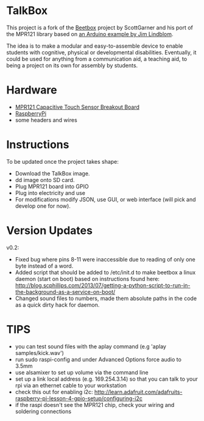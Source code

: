 TalkBox
=======

This project is a fork of the [Beetbox](http://scott.j38.net/interactive/beetbox/) project by ScottGarner and his port of the MPR121 library based on [an Arduino example by Jim Lindblom](http://bildr.org/2011/05/mpr121_arduino/).

The idea is to make a modular and easy-to-assemble device to enable students with cognitive, physical or developmental disabilities. Eventually, it could be used for anything from a communication aid, a teaching aid, to being a project on its own for assembly by students.

Hardware
========
- [MPR121 Capacitive Touch Sensor Breakout Board](https://www.sparkfun.com/products/9695)
- [RaspberryPi](http://www.raspberrypi.org/)
- some headers and wires


Instructions
============

To be updated once the project takes shape:

- Download the TalkBox image.
- dd image onto SD card.
- Plug MPR121 board into GPIO
- Plug into electricity and use
- For modifications modify JSON, use GUI, or web interface (will pick and develop one for now).


Version Updates
===============

v0.2:
- Fixed bug where pins 8-11 were inaccessible due to reading of only one byte instead of a word.
- Added script that should be added to /etc/init.d to make beetbox a linux daemon (start on boot) based on instructions found here: http://blog.scphillips.com/2013/07/getting-a-python-script-to-run-in-the-background-as-a-service-on-boot/
- Changed sound files to numbers, made them absolute paths in the code as a quick dirty hack for daemon.

TIPS
====

- you can test sound files with the aplay command (e.g 'aplay samples/kick.wav')
- run sudo raspi-config and under Advanced Options force audio to 3.5mm
- use alsamixer to set up volume via the command line
- set up a link local address (e.g. 169.254.3.14) so that you can talk to your rpi via an ethernet cable to your workstation
- check this out for enabling i2c: http://learn.adafruit.com/adafruits-raspberry-pi-lesson-4-gpio-setup/configuring-i2c
- if the raspi doesn't see the MPR121 chip, check your wiring and soldering connections
